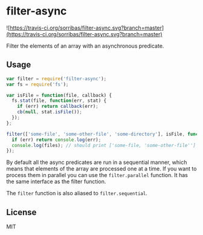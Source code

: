# filter-async

![https://travis-ci.org/sorribas/filter-async.svg?branch=master](https://travis-ci.org/sorribas/filter-async.svg?branch=master)

Filter the elements of an array with an asynchronous predicate.

## Usage

```js
var filter = require('filter-async');
var fs = require('fs');

var isFile = function(file, callback) {
  fs.stat(file, function(err, stat) {
    if (err) return callback(err);
    cb(null, stat.isFile());
  });
};

filter(['some-file', 'some-other-file', 'some-directory'], isFile, function(err, files) {
  if (err) return console.log(err);
  console.log(files); // should print ['some-file, 'some-other-file'']
});
```

By default all the async predicates are run in a sequential manner, which means that elements
of the array are processed one at a time. If you  want to process them in parallel you can use
the `filter.parallel` function. It has the same interface as the filter function.

The `filter` function is also aliased to `filter.sequential`.

## License

MIT
